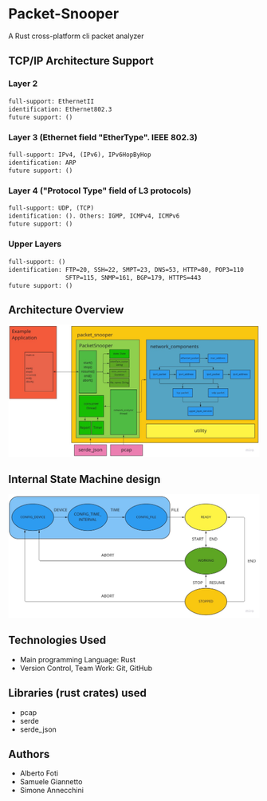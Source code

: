 # Packet-Snooper
A Rust cross-platform cli packet analyzer

## TCP/IP Architecture Support
### Layer 2
    full-support: EthernetII
    identification: Ethernet802.3
    future support: ()
### Layer 3 (Ethernet field "EtherType". IEEE 802.3)
    full-support: IPv4, (IPv6), IPv6HopByHop
    identification: ARP
    future support: ()
### Layer 4 ("Protocol Type" field of L3 protocols)
    full-support: UDP, (TCP)
    identification: (). Others: IGMP, ICMPv4, ICMPv6
    future support: ()
### Upper Layers
    full-support: ()
    identification: FTP=20, SSH=22, SMPT=23, DNS=53, HTTP=80, POP3=110
                    SFTP=115, SNMP=161, BGP=179, HTTPS=443
    future support: ()

## Architecture Overview
![This is an image](img/architecture.jpg)

## Internal State Machine design
![This is an image](img/statemachine.jpg)

## Technologies Used
- Main programming Language: Rust
- Version Control, Team Work: Git, GitHub

## Libraries (rust crates) used
- pcap
- serde
- serde_json

## Authors
- Alberto Foti
- Samuele Giannetto
- Simone Annecchini
